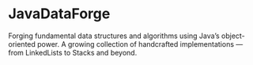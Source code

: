# JavaDataForge
Forging fundamental data structures and algorithms using Java’s object-oriented power. A growing collection of handcrafted implementations — from LinkedLists to Stacks and beyond.
